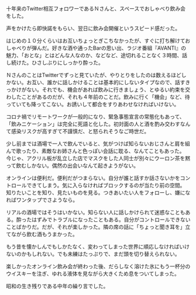 十年来のTwitter相互フォロワーであるＮさんと、スペースでおしゃべり飲み会をした。

声をかけたら即快諾をもらい、翌日に飲み会開催というスピード感だった。

はじめの１０分くらいはお互いちょっとぎこちなかったが、すぐに打ち解けておしゃべりが弾んだ。好きな酒や通ったBarの思い出、ラジオ番組『AVANTI』の魅力、「おとな」とはどんな人なのか、などなど、途切れることなく３時間、話し続けた。ひさしぶりにしっかり酔った。

ＮさんのことはTwitterでずっと見ていたが、やりとりをしたのは数えるほどしかない。お互い、誰かに話しかけることは基本的にしないタイプなので、話すきっかけがない。それでも、機会があれば飲みに行きましょう、とゆるい約束を交わしたことがあるのだが、それも４年前のことだ。飲みに行く「機会」など、待っていても降ってこない。お誘いして都合をすりあわせなければいけない。

コロナ禍でリモートワークが一般的になり、緊急事態宣言の常態化もあって、「飲みニケーション」は完全に死語と化した。初対面の人と酒を酌み交わすなんて感染リスクが高すぎて不謹慎だ、と怒られそうなご時世だ。

少し前までは酒場で一人で飲んでいると、気がつけば知らないおじさんと肩を組んで歌ったり、素敵なお姉さんと色っぽい会話に耽る、なんてこともあった。  
今じゃ、アクリル板が乱立した店でマスクをした人同士が別々にウーロン茶を黙って飲むしかない。偶然の出会いなんて起きようがない。

オンラインは便利だ。便利だがつまらない。自分が誰と話すか話さないかをコントロールできてしまう。気に入らなければブロックするのが当たり前の空間。  
知りたいことを知り、見たいものを見る。つきあいたい人をフォローし、嫌になればワンタップでさようなら。

リアルの酒場ではそうはいかない。知らない人に話しかけられて迷惑なこともある。酔ったはずみでトラブルになったこともある。自分がコントロールできないことばかりだ。だが、それが楽しかった。隣の席の話に「ちょっと聞き耳を」立てながら飲む酒もうまかった。

もう昔を懐かしんでもしかたなく、変わってしまった世界に順応しなければいけないのかもしれない。でも未練はたっぷりで、まだ頭を切り替えられない。

楽しかったオンライン飲み会が終わった後、だらしなく溶けた氷にもう一杯分のウイスキーを注ぎ、ゆれる液体を見ながら大きくため息をついてしまった。

昭和の生き残りである中年の繰り言でした。
